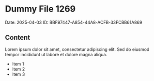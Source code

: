 # Dummy File 1269

Date: 2025-04-03
ID: BBF97447-A854-44A8-ACFB-33FCBB61A869

## Content

Lorem ipsum dolor sit amet, consectetur adipiscing elit.
Sed do eiusmod tempor incididunt ut labore et dolore magna aliqua.

* Item 1
* Item 2
* Item 3

